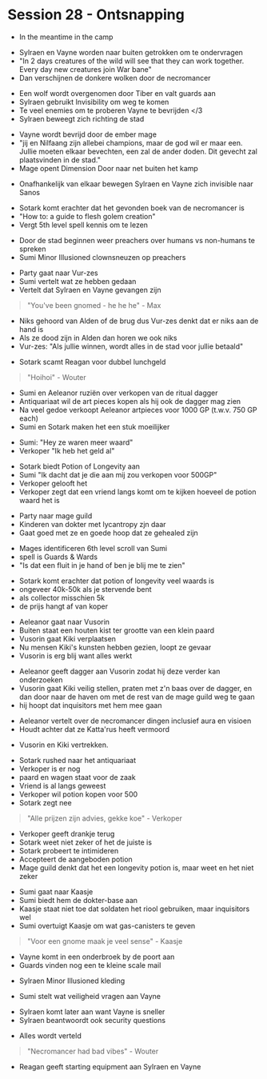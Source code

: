 # Session 28 - Ontsnapping

- In the meantime in the camp

+ Sylraen en Vayne worden naar buiten getrokken om te ondervragen
+ "In 2 days creatures of the wild will see that they can work together. Every day new creatures join War bane"
+ Dan verschijnen de donkere wolken door de necromancer

- Een wolf wordt overgenomen door Tiber en valt guards aan
- Sylraen gebruikt Invisibility om weg te komen
- Te veel enemies om te proberen Vayne te bevrijden </3
- Sylraen beweegt zich richting de stad

+ Vayne wordt bevrijd door de ember mage
+ "jij en Nilfaang zijn allebei champions, maar de god wil er maar een. Jullie moeten elkaar bevechten, een zal de ander doden. Dit gevecht zal plaatsvinden in de stad."
+ Mage opent Dimension Door naar net buiten het kamp

- Onafhankelijk van elkaar bewegen Sylraen en Vayne zich invisible naar Sanos

+ Sotark komt erachter dat het gevonden boek van de necromancer is
+ "How to: a guide to flesh golem creation"
+ Vergt 5th level spell kennis om te lezen

- Door de stad beginnen weer preachers over humans vs non-humans te spreken
- Sumi Minor Illusioned clownsneuzen op preachers

+ Party gaat naar Vur-zes
+ Sumi vertelt wat ze hebben gedaan
+ Vertelt dat Sylraen en Vayne gevangen zijn

> "You've been gnomed - he he he" - Max

- Niks gehoord van Alden of de brug dus Vur-zes denkt dat er niks aan de hand is
- Als ze dood zijn in Alden dan horen we ook niks
- Vur-zes: "Als jullie winnen, wordt alles in de stad voor jullie betaald"

+ Sotark scamt Reagan voor dubbel lunchgeld

> "Hoihoi" - Wouter

- Sumi en Aeleanor ruziën over verkopen van de ritual dagger
- Antiquariaat wil de art pieces kopen als hij ook de dagger mag zien
- Na veel gedoe verkoopt Aeleanor artpieces voor 1000 GP (t.w.v. 750 GP each)
- Sumi en Sotark maken het een stuk moeilijker

+ Sumi: "Hey ze waren meer waard"
+ Verkoper "Ik heb het geld al"

- Sotark biedt Potion of Longevity aan
- Sumi "Ik dacht dat je die aan mij zou verkopen voor 500GP"
- Verkoper gelooft het
- Verkoper zegt dat een vriend langs komt om te kijken hoeveel de potion waard het is

+ Party naar mage guild
+ Kinderen van dokter met lycantropy zjn daar
+ Gaat goed met ze en goede hoop dat ze gehealed zijn

- Mages identificeren 6th level scroll van Sumi
- spell is Guards & Wards
- "Is dat een fluit in je hand of ben je blij me te zien"

+ Sotark komt erachter dat potion of longevity veel waards is
+ ongeveer 40k-50k als je stervende bent
+ als collector misschien 5k
+ de prijs hangt af van koper

- Aeleanor gaat naar Vusorin
- Buiten staat een houten kist ter grootte van een klein paard
- Vusorin gaat Kiki verplaatsen
- Nu mensen Kiki's kunsten hebben gezien, loopt ze gevaar
- Vusorin is erg blij want alles werkt

+ Aeleanor geeft dagger aan Vusorin zodat hij deze verder kan onderzoeken
+ Vusorin gaat Kiki veilig stellen, praten met z'n baas over de dagger, en dan door naar de haven om met de rest van de mage guild weg te gaan
+ hij hoopt dat inquisitors met hem mee gaan

- Aeleanor vertelt over de necromancer dingen inclusief aura en visioen
- Houdt achter dat ze Katta'rus heeft vermoord

+ Vusorin en Kiki vertrekken.

- Sotark rushed naar het antiquariaat
- Verkoper is er nog
- paard en wagen staat voor de zaak
- Vriend is al langs geweest
- Verkoper wil potion kopen voor 500
- Sotark zegt nee

> "Alle prijzen zijn advies, gekke koe" - Verkoper

- Verkoper geeft drankje terug
- Sotark weet niet zeker of het de juiste is
- Sotark probeert te intimideren
- Accepteert de aangeboden potion
- Mage guild denkt dat het een longevity potion is, maar weet en het niet zeker

+ Sumi gaat naar Kaasje
+ Sumi biedt hem de dokter-base aan
+ Kaasje staat niet toe dat soldaten het riool gebruiken, maar inquisitors wel
+ Sumi overtuigt Kaasje om wat gas-canisters te geven

> "Voor een gnome maak je veel sense" - Kaasje

- Vayne komt in een onderbroek by de poort aan
- Guards vinden nog een te kleine scale mail

+ Sylraen Minor Illusioned kleding

- Sumi stelt wat veiligheid vragen aan Vayne

+ Sylraen komt later aan want Vayne is sneller
+ Sylraen beantwoordt ook security questions

- Alles wordt verteld

> "Necromancer had bad vibes" - Wouter

- Reagan geeft starting equipment aan Sylraen en Vayne
